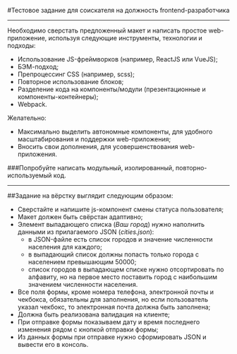 #Тестовое задание для соискателя на должность frontend-разработчика

---

Необходимо сверстать предложенный макет и написать простое web-приложение,
используя следующие инструменты, технологии и подходы:
* Использование JS-фреймворков (например, ReactJS или VueJS);
* БЭМ-подход;
* Препроцессинг CSS (например, scss);
* Повторное использование блоков;
* Разделение кода на компоненты/модули (презентационные и компоненты-контейнеры);
* Webpack.

Желательно:
* Максимально выделить автономные компоненты, для удобного масштабирования и поддержки web-приложения;
* Вносить свои дополнения, для усовершенствования web-приложения.

###Попробуйте написать модульный, изолированный, повторно-используемый код.

---

##Задание на вёрстку выглядит следующим образом:
* Сверстайте и напишите js-компонент смены статуса пользователя;
* Макет должен быть свёрстан адаптивно;
* Элемент выпадающего списка (*Ваш город*) нужно наполнить данными из прилагаемого
  JSON (*cities.json*):
  * в JSON-файле есть список городов и значение численности населения
    для каждого;
  * в выпадающий список должны попасть только города с населением
    превышающим 50000;
  * список городов в выпадающем списке нужно отсортировать по
    алфавиту, но на первое место поставить город с наибольшим значением
    численности населения.
* Все поля формы, кроме номера телефона, электронной почты и чекбокса, обязательны для
  заполнения, но если пользователь указал чекбокс, то электронная почта должна быть заполнена;
* Должна быть реализована валидация на клиенте;
* При отправке формы показываем дату и время последнего изменения рядом с
  кнопкой отправки формы;
* Из данных формы при отправке нужно сформировать JSON и вывести его в
  консоль.
